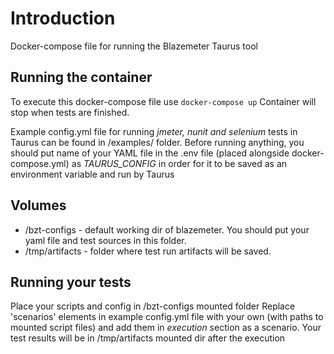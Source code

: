 # Introduction

Docker-compose file for running the Blazemeter Taurus tool

## Running the container

To execute this docker-compose file use `docker-compose up`
Container will stop when tests are finished.

Example config.yml file for running *jmeter, nunit and selenium* tests in Taurus can be found in /examples/ folder.
Before running anything, you should put name of your YAML file in the .env file (placed alongside docker-compose.yml) as *TAURUS_CONFIG* in order for it to be saved as an environment variable and run by Taurus

## Volumes

* /bzt-configs - default working dir of blazemeter. You should put your yaml file and test sources in this folder.
* /tmp/artifacts - folder where test run artifacts will be saved.

## Running your tests

Place your scripts and config in /bzt-configs mounted folder
Replace 'scenarios' elements in example config.yml file with your own (with paths to mounted script files) and add them in *execution* section as a scenario.
Your test results will be in /tmp/artifacts mounted dir after the execution

